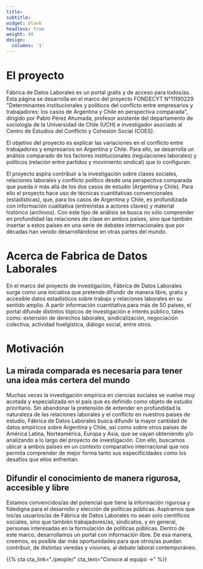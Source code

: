 ```yaml
---
title:
subtitle:
widget: blank
headless: true
weight: 40
design:
  columns: '1'
---
```


# El proyecto

Fábrica de Datos Laborales es un portal gratis y de acceso para todos/as. Esta página se desarrolla en el marco del proyecto FONDECYT N°11190229 "Determinantes institucionales y políticos del conflicto entre empresarios y trabajadores: los casos de Argentina y Chile en perspectiva comparada", dirigido por Pablo Pérez Ahumada, profesor asistente del departamento de sociología de la Universidad de Chile (UCH) e investigador asociado al Centro de Estudios del Conflicto y Cohesión Social (COES). 

El objetivo del proyecto es explicar las variaciones en el conflicto entre trabajadores y empresarios en Argentina y Chile. Para ello, se desarrolla un análisis comparado de los factores institucionales (regulaciones laborales) y políticos (relación entre partidos y movimiento sindical) que lo configuran.

El proyecto aspira contribuir a la investigación sobre clases sociales, relaciones laborales y conflicto político desde una perspectiva comparada que pueda ir más allá de los dos casos de estudio (Argentina y Chile). Para ello el proyecto hace uso de técnicas cuantitativas convencionales (estadísticas), que, para los casos de Argentina y Chile, es profundizada con información cualitativa (entrevistas a actores claves) y material histórico (archivos). Con este tipo de análisis se busca no sólo comprender en profundidad las relaciones de clase en ambos países, sino que también insertar a estos países en una serie de debates internacionales que por décadas han venido desarrollándose en otras partes del mundo. 

# Acerca de Fabrica de Datos Laborales

En el marco del proyecto de investigación, Fábrica de Datos Laborales surge como una iniciativa que pretende difundir de manera libre, gratis y accesible datos estadísticos sobre trabajo y relaciones laborales en su sentido amplio.
A partir información cuantitativa para más de 50 países, el portal difunde distintos tópicos de investigación e interés público, tales como: extensión de derechos laborales, sindicalización, negociación colectiva, actividad huelgística, diálogo social, entre otros. 

# Motivación
## La mirada comparada es necesaria para tener una idea más certera del mundo

Muchas veces la investigación empírica en ciencias sociales se vuelve muy acotada y especializada en el país que es definido como objeto de estudio prioritario. Sin abandonar la pretensión de entender en profundidad la naturaleza de las relaciones laborales y el conflicto en nuestros países de estudio, Fábrica de Datos Laborales busca difundir la mayor cantidad de datos empíricos sobre Argentina y Chile, así como sobre otros países de América Latina, Norteamérica, Europa y Asia, que se vayan obteniendo y/o analizando a lo largo del proyecto de investigación.  Con ello, buscamos ubicar a ambos países en un contexto comparativo internacional que nos permita comprender de mejor forma tanto sus especificidades como los desafíos que ellos enfrentan.   

## Difundir el conocimiento de manera rigurosa, accesible y libre

Estamos convencidos/as del potencial que tiene la información rigurosa y fidedigna para el desarrollo y elección de políticas públicas. Aspiramos que los/as usuarios/as de Fábrica de Datos Laborales no sean solo científicos sociales, sino que también trabajadores/as, sindicatos, y en general, personas interesadas en la formulación de políticas públicas. 
Dentro de este marco, desarrollamos un portal con información libre. De esa manera, creemos, es posible dar más oportunidades para que otros/as puedan contribuir, de distintas veredas y visiones, al debate laboral contemporáneo. 

{{% cta cta_link="./people/" cta_text="Conoce al equipo →" %}}
